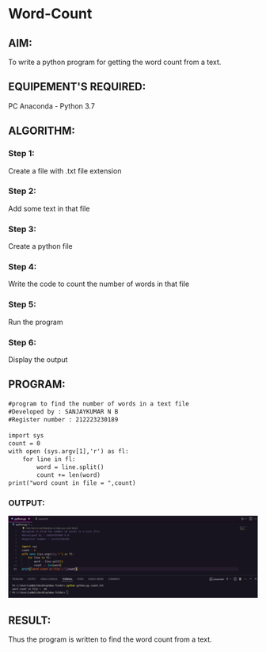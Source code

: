 # Word-Count
## AIM:
To write a python program for getting the word count from a text.
## EQUIPEMENT'S REQUIRED: 
PC
Anaconda - Python 3.7
## ALGORITHM: 
### Step 1:
Create a file with .txt file extension
### Step 2: 
Add some text in that file
### Step 3: 
Create a python file
### Step 4:  
Write the code to count the number of words in that file
### Step 5: 
Run the program
### Step 6: 
Display the output
## PROGRAM:
```
#program to find the number of words in a text file
#Developed by : SANJAYKUMAR N B
#Register number : 212223230189

import sys
count = 0
with open (sys.argv[1],'r') as fl:
    for line in fl:
        word = line.split()
        count += len(word)
print("word count in file = ",count)
```
### OUTPUT:
![alt text](<Screenshot 2024-05-12 141109.png>)
## RESULT:
Thus the program is written to find the word count from a text.
